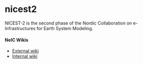# nicest2

NICEST-2 is the second phase of the Nordic Collaboration on e-Infrastructures for Earth System Modeling.

#### NeIC Wikis

- [External wiki](https://wiki.neic.no/wiki/NICEST2)
- [Internal wiki](https://wiki.neic.no/int/NICEST)

